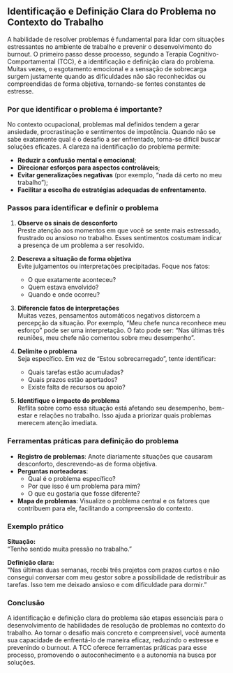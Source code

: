 
## Identificação e Definição Clara do Problema no Contexto do Trabalho

A habilidade de resolver problemas é fundamental para lidar com situações estressantes no ambiente de trabalho e prevenir o desenvolvimento do burnout. O primeiro passo desse processo, segundo a Terapia Cognitivo-Comportamental (TCC), é a identificação e definição clara do problema. Muitas vezes, o esgotamento emocional e a sensação de sobrecarga surgem justamente quando as dificuldades não são reconhecidas ou compreendidas de forma objetiva, tornando-se fontes constantes de estresse.

### Por que identificar o problema é importante?

No contexto ocupacional, problemas mal definidos tendem a gerar ansiedade, procrastinação e sentimentos de impotência. Quando não se sabe exatamente qual é o desafio a ser enfrentado, torna-se difícil buscar soluções eficazes. A clareza na identificação do problema permite:

- **Reduzir a confusão mental e emocional**;
- **Direcionar esforços para aspectos controláveis**;
- **Evitar generalizações negativas** (por exemplo, “nada dá certo no meu trabalho”);
- **Facilitar a escolha de estratégias adequadas de enfrentamento**.

### Passos para identificar e definir o problema

1. **Observe os sinais de desconforto**  
   Preste atenção aos momentos em que você se sente mais estressado, frustrado ou ansioso no trabalho. Esses sentimentos costumam indicar a presença de um problema a ser resolvido.

2. **Descreva a situação de forma objetiva**  
   Evite julgamentos ou interpretações precipitadas. Foque nos fatos:  
   - O que exatamente aconteceu?  
   - Quem estava envolvido?  
   - Quando e onde ocorreu?

3. **Diferencie fatos de interpretações**  
   Muitas vezes, pensamentos automáticos negativos distorcem a percepção da situação. Por exemplo, “Meu chefe nunca reconhece meu esforço” pode ser uma interpretação. O fato pode ser: “Nas últimas três reuniões, meu chefe não comentou sobre meu desempenho”.

4. **Delimite o problema**  
   Seja específico. Em vez de “Estou sobrecarregado”, tente identificar:  
   - Quais tarefas estão acumuladas?  
   - Quais prazos estão apertados?  
   - Existe falta de recursos ou apoio?

5. **Identifique o impacto do problema**  
   Reflita sobre como essa situação está afetando seu desempenho, bem-estar e relações no trabalho. Isso ajuda a priorizar quais problemas merecem atenção imediata.

### Ferramentas práticas para definição do problema

- **Registro de problemas**: Anote diariamente situações que causaram desconforto, descrevendo-as de forma objetiva.
- **Perguntas norteadoras**:  
  - Qual é o problema específico?  
  - Por que isso é um problema para mim?  
  - O que eu gostaria que fosse diferente?
- **Mapa de problemas**: Visualize o problema central e os fatores que contribuem para ele, facilitando a compreensão do contexto.

### Exemplo prático

**Situação:**  
“Tenho sentido muita pressão no trabalho.”

**Definição clara:**  
“Nas últimas duas semanas, recebi três projetos com prazos curtos e não consegui conversar com meu gestor sobre a possibilidade de redistribuir as tarefas. Isso tem me deixado ansioso e com dificuldade para dormir.”

### Conclusão

A identificação e definição clara do problema são etapas essenciais para o desenvolvimento de habilidades de resolução de problemas no contexto do trabalho. Ao tornar o desafio mais concreto e compreensível, você aumenta sua capacidade de enfrentá-lo de maneira eficaz, reduzindo o estresse e prevenindo o burnout. A TCC oferece ferramentas práticas para esse processo, promovendo o autoconhecimento e a autonomia na busca por soluções.
```
